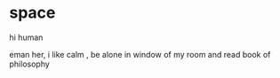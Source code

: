 # space

hi human

eman her, i like calm , be alone in window of my room  and  read book of philosophy
